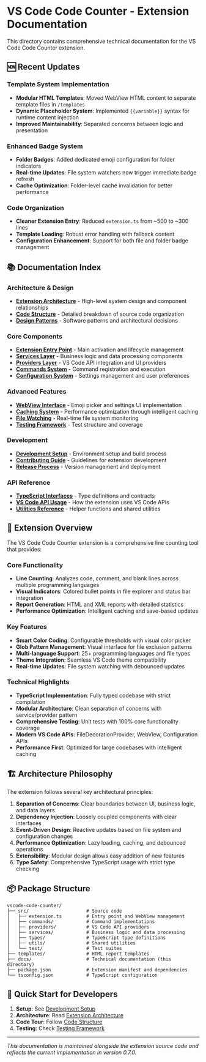 <!-- 
VS Code Code Counter Extension

Copyright (c) 2025 DelightfulGames
Licensed under the MIT License

Repository: https://github.com/DelightfulGames/vscode-code-counter
Marketplace: https://marketplace.visualstudio.com/items?itemName=DelightfulGames.vscode-code-counter
-->

# VS Code Code Counter - Extension Documentation

This directory contains comprehensive technical documentation for the VS Code Code Counter extension.

## 🆕 Recent Updates

### Template System Implementation
- **Modular HTML Templates**: Moved WebView HTML content to separate template files in `/templates`
- **Dynamic Placeholder System**: Implemented `{{variable}}` syntax for runtime content injection
- **Improved Maintainability**: Separated concerns between logic and presentation

### Enhanced Badge System
- **Folder Badges**: Added dedicated emoji configuration for folder indicators
- **Real-time Updates**: File system watchers now trigger immediate badge refresh
- **Cache Optimization**: Folder-level cache invalidation for better performance

### Code Organization
- **Cleaner Extension Entry**: Reduced `extension.ts` from ~500 to ~300 lines
- **Template Loading**: Robust error handling with fallback content
- **Configuration Enhancement**: Support for both file and folder badge management

## 📚 Documentation Index

### Architecture & Design
- **[Extension Architecture](./architecture.md)** - High-level system design and component relationships
- **[Code Structure](./code-structure.md)** - Detailed breakdown of source code organization
- **[Design Patterns](./design-patterns.md)** - Software patterns and architectural decisions

### Core Components
- **[Extension Entry Point](./extension-entry.md)** - Main activation and lifecycle management
- **[Services Layer](./services.md)** - Business logic and data processing components
- **[Providers Layer](./providers.md)** - VS Code API integration and UI providers
- **[Commands System](./commands.md)** - Command registration and execution
- **[Configuration System](./configuration.md)** - Settings management and user preferences

### Advanced Features
- **[WebView Interface](./webview-interface.md)** - Emoji picker and settings UI implementation
- **[Caching System](./caching-system.md)** - Performance optimization through intelligent caching
- **[File Watching](./file-watching.md)** - Real-time file system monitoring
- **[Testing Framework](./testing.md)** - Test structure and coverage

### Development
- **[Development Setup](./development-setup.md)** - Environment setup and build process
- **[Contributing Guide](../contributing.md)** - Guidelines for extension development
- **[Release Process](./release-process.md)** - Version management and deployment

### API Reference
- **[TypeScript Interfaces](./typescript-interfaces.md)** - Type definitions and contracts
- **[VS Code API Usage](./vscode-api-usage.md)** - How the extension uses VS Code APIs
- **[Utilities Reference](./utilities.md)** - Helper functions and shared utilities

## 🎯 Extension Overview

The VS Code Code Counter extension is a comprehensive line counting tool that provides:

### Core Functionality
- **Line Counting**: Analyzes code, comment, and blank lines across multiple programming languages
- **Visual Indicators**: Colored bullet points in file explorer and status bar integration
- **Report Generation**: HTML and XML reports with detailed statistics
- **Performance Optimization**: Intelligent caching and save-based updates

### Key Features
- **Smart Color Coding**: Configurable thresholds with visual color picker
- **Glob Pattern Management**: Visual interface for file exclusion patterns  
- **Multi-language Support**: 25+ programming languages and file types
- **Theme Integration**: Seamless VS Code theme compatibility
- **Real-time Updates**: File system watching with debounced updates

### Technical Highlights
- **TypeScript Implementation**: Fully typed codebase with strict compilation
- **Modular Architecture**: Clean separation of concerns with service/provider pattern
- **Comprehensive Testing**: Unit tests with 100% core functionality coverage
- **Modern VS Code APIs**: FileDecorationProvider, WebView, Configuration APIs
- **Performance First**: Optimized for large codebases with intelligent caching

## 🏗️ Architecture Philosophy

The extension follows several key architectural principles:

1. **Separation of Concerns**: Clear boundaries between UI, business logic, and data layers
2. **Dependency Injection**: Loosely coupled components with clear interfaces
3. **Event-Driven Design**: Reactive updates based on file system and configuration changes
4. **Performance Optimization**: Lazy loading, caching, and debounced operations
5. **Extensibility**: Modular design allows easy addition of new features
6. **Type Safety**: Comprehensive TypeScript usage with strict type checking

## 📦 Package Structure

```
vscode-code-counter/
├── src/                     # Source code
│   ├── extension.ts         # Entry point and WebView management
│   ├── commands/            # Command implementations
│   ├── providers/           # VS Code API providers
│   ├── services/            # Business logic and data processing
│   ├── types/               # TypeScript type definitions
│   ├── utils/               # Shared utilities
│   └── test/                # Test suites
├── templates/               # HTML report templates
├── docs/                    # Technical documentation (this directory)
├── package.json             # Extension manifest and dependencies
└── tsconfig.json            # TypeScript configuration
```

## 🚀 Quick Start for Developers

1. **Setup**: See [Development Setup](./development-setup.md)
2. **Architecture**: Read [Extension Architecture](./architecture.md)
3. **Code Tour**: Follow [Code Structure](./code-structure.md)
4. **Testing**: Check [Testing Framework](./testing.md)

---

*This documentation is maintained alongside the extension source code and reflects the current implementation in version 0.7.0.*